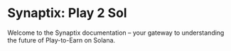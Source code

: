 # Synaptix: Play 2 Sol
Welcome to the Synaptix documentation – your gateway to understanding the future of Play-to-Earn on Solana.